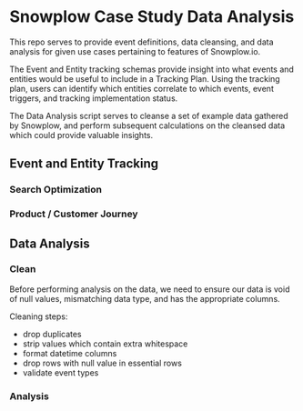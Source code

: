 # Snowplow Case Study Data Analysis

This repo serves to provide event definitions, data cleansing, and data analysis for given use cases pertaining to features of Snowplow.io. 

The Event and Entity tracking schemas provide insight into what events and entities would be useful to include in a Tracking Plan. Using the tracking plan, users can identify which entities correlate to which events, event triggers, and tracking implementation status. 

The Data Analysis script serves to cleanse a set of example data gathered by Snowplow, and perform subsequent calculations on the cleansed data which could provide valuable insights. 

## Event and Entity Tracking
### Search Optimization

### Product / Customer Journey

## Data Analysis
### Clean

Before performing analysis on the data, we need to ensure our data is void of null values, mismatching data type, and has the appropriate columns. 

Cleaning steps:
- drop duplicates
- strip values which contain extra whitespace
- format datetime columns
- drop rows with null value in essential rows
- validate event types

### Analysis